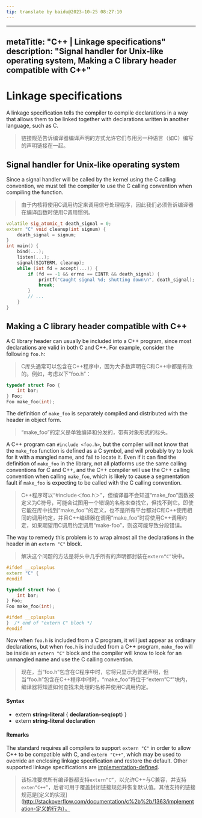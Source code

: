 ```yaml
---
tip: translate by baidu@2023-10-25 08:27:10
---
```

---
metaTitle: "C++ | Linkage specifications"
description: "Signal handler for Unix-like operating system, Making a C library header compatible with C++"
---

# Linkage specifications



A linkage specification tells the compiler to compile declarations in a way that allows them to be linked together with declarations written in another language, such as C.

> 链接规范告诉编译器编译声明的方式允许它们与用另一种语言（如C）编写的声明链接在一起。



## Signal handler for Unix-like operating system



Since a signal handler will be called by the kernel using the C calling convention, we must tell the compiler to use the C calling convention when compiling the function.

> 由于内核将使用C调用约定来调用信号处理程序，因此我们必须告诉编译器在编译函数时使用C调用惯例。

```cpp
volatile sig_atomic_t death_signal = 0;
extern "C" void cleanup(int signum) {
    death_signal = signum;
}
int main() {
    bind(...);
    listen(...);
    signal(SIGTERM, cleanup);
    while (int fd = accept(...)) {
        if (fd == -1 && errno == EINTR && death_signal) {
            printf("Caught signal %d; shutting down\n", death_signal);
            break;
        }
        // ...
    }
}

```



## Making a C library header compatible with C++



A C library header can usually be included into a C++ program, since most declarations are valid in both C and C++. For example, consider the following `foo.h`:

> C库头通常可以包含在C++程序中，因为大多数声明在C和C++中都是有效的。例如，考虑以下“foo.h”：

```cpp
typedef struct Foo {
    int bar;
} Foo;
Foo make_foo(int);

```


The definition of `make_foo` is separately compiled and distributed with the header in object form.

> “make_foo”的定义是单独编译和分发的，带有对象形式的标头。


A C++ program can `#include <foo.h>`, but the compiler will not know that the `make_foo` function is defined as a C symbol, and will probably try to look for it with a mangled name, and fail to locate it. Even if it can find the definition of `make_foo` in the library, not all platforms use the same calling conventions for C and C++, and the C++ compiler will use the C++ calling convention when calling `make_foo`, which is likely to cause a segmentation fault if `make_foo` is expecting to be called with the C calling convention.

> C++程序可以“#include＜foo.h＞”，但编译器不会知道“make_foo”函数被定义为C符号，可能会试图用一个错误的名称来查找它，但找不到它。即使它能在库中找到“make_foo'”的定义，也不是所有平台都对C和C++使用相同的调用约定，并且C++编译器在调用“make_foo”时将使用C++调用约定，如果期望用C调用约定调用“make-foo”，则这可能导致分段错误。


The way to remedy this problem is to wrap almost all the declarations in the header in an `extern "C"` block.

> 解决这个问题的方法是将头中几乎所有的声明都封装在`extern“C”`块中。

```cpp
#ifdef __cplusplus
extern "C" {
#endif

typedef struct Foo {
    int bar;
} Foo;
Foo make_foo(int);

#ifdef __cplusplus
}  /* end of "extern C" block */
#endif

```


Now when `foo.h` is included from a C program, it will just appear as ordinary declarations, but when `foo.h` is included from a C++ program, `make_foo` will be inside an `extern "C"` block and the compiler will know to look for an unmangled name and use the C calling convention.

> 现在，当“foo.h”包含在C程序中时，它将只显示为普通声明，但当“foo.h”包含在C++程序中时时，“make_foo”将位于“extern”C“”块内，编译器将知道如何查找未处理的名称并使用C调用约定。



#### Syntax


- extern **string-literal** { **declaration-seq**(**opt**) }
- extern **string-literal** **declaration**



#### Remarks



The standard requires all compilers to support `extern "C"` in order to allow C++ to be compatible with C, and `extern "C++"`, which may be used to override an enclosing linkage specification and restore the default. Other supported linkage specifications are [implementation-defined](http://stackoverflow.com/documentation/c%2b%2b/1363/implementation-defined-behavior).

> 该标准要求所有编译器都支持`extern“C”`，以允许C++与C兼容，并支持`exten“C++”`，后者可用于覆盖封闭链接规范并恢复默认值。其他支持的链接规范是[定义的实现](http://stackoverflow.com/documentation/c%2b%2b/1363/implementation-定义的行为）。

